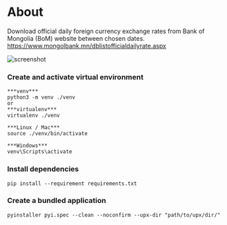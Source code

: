 # About
Download official daily foreign currency exchange rates from Bank of Mongolia (BoM) website between chosen dates. https://www.mongolbank.mn/dblistofficialdailyrate.aspx

![screenshot](https://github.com/bilguun-zorigt/mongolbank-rate-scraper/blob/main/Screenshot.png)


### Create and activate virtual environment
```
***venv***
python3 -m venv ./venv
or
***virtualenv***
virtualenv ./venv

***Linux / Mac***
source ./venv/bin/activate 

***Windows***
venv\Scripts\activate
```

### Install dependencies
```
pip install --requirement requirements.txt
```

### Create a bundled application
```
pyinstaller pyi.spec --clean --noconfirm --upx-dir "path/to/upx/dir/"
```
